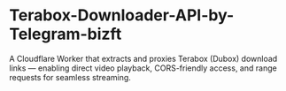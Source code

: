 # Terabox-Downloader-API-by-Telegram-bizft
A Cloudflare Worker that extracts and proxies Terabox (Dubox) download links — enabling direct video playback, CORS-friendly access, and range requests for seamless streaming.
